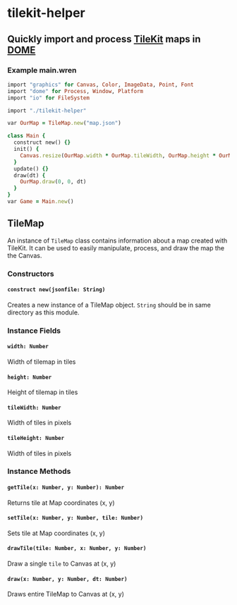 # tilekit-helper

## Quickly import and process [TileKit](https://rxi.itch.io/tilekit) maps in [DOME](https://domeengine.com/)

### Example main.wren
```ruby
import "graphics" for Canvas, Color, ImageData, Point, Font
import "dome" for Process, Window, Platform
import "io" for FileSystem

import "./tilekit-helper"

var OurMap = TileMap.new("map.json")

class Main {
  construct new() {}
  init() {
    Canvas.resize(OurMap.width * OurMap.tileWidth, OurMap.height * OurMap.tileHeight)
  }
  update() {}
  draw(dt) {
    OurMap.draw(0, 0, dt)
  }
}
var Game = Main.new()
```

## TileMap
An instance of `TileMap` class contains information about a map created with TileKit. It can be used to easily manipulate, process, and draw the map the the Canvas.

### Constructors

#### `construct new(jsonfile: String)`
Creates a new instance of a TileMap object. `String` should be in same directory as this module.

### Instance Fields

#### `width: Number`
Width of tilemap in tiles

#### `height: Number`
Height of tilemap in tiles

#### `tileWidth: Number`
Width of tiles in pixels

#### `tileHeight: Number`
Width of tiles in pixels

### Instance Methods

#### `getTile(x: Number, y: Number): Number`
Returns tile at Map coordinates (x, y)

#### `setTile(x: Number, y: Number, tile: Number)`
Sets tile at Map coordinates (x, y)

#### `drawTile(tile: Number, x: Number, y: Number)`
Draw a single `tile` to Canvas at (x, y)

#### `draw(x: Number, y: Number, dt: Number)`
Draws entire TileMap to Canvas at (x, y)